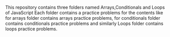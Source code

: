 This repository contains three folders named Arrays,Conditionals and Loops of JavaScript
Each folder contains a practice problems for the contents like for arrays folder contains arrays practice problems, for conditionals folder contains conditionals practice problems and similarly Loops folder contains loops practice problems.